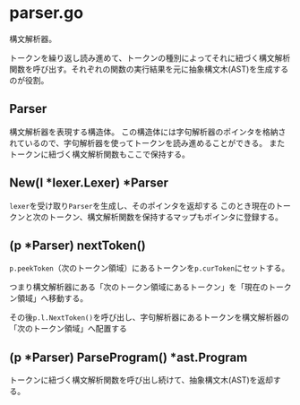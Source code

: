 # parser.go
構文解析器。

トークンを繰り返し読み進めて、トークンの種別によってそれに紐づく構文解析関数を呼び出す。それぞれの関数の実行結果を元に抽象構文木(AST)を生成するのが役割。

## Parser
構文解析器を表現する構造体。
この構造体には字句解析器のポインタを格納されているので、字句解析器を使ってトークンを読み進めることができる。
またトークンに紐づく構文解析関数もここで保持する。

## New(l *lexer.Lexer) *Parser
`lexer`を受け取り`Parser`を生成し、そのポインタを返却する
このとき現在のトークンと次のトークン、構文解析関数を保持するマップもポインタに登録する。

## (p *Parser) nextToken()
`p.peekToken`（次のトークン領域）にあるトークンを`p.curToken`にセットする。

つまり構文解析器にある「次のトークン領域にあるトークン」を「現在のトークン領域」へ移動する。

その後`p.l.NextToken()`を呼び出し、字句解析器にあるトークンを構文解析器の「次のトークン領域」へ配置する

## (p *Parser) ParseProgram() *ast.Program
トークンに紐づく構文解析関数を呼び出し続けて、抽象構文木(AST)を返却する。

